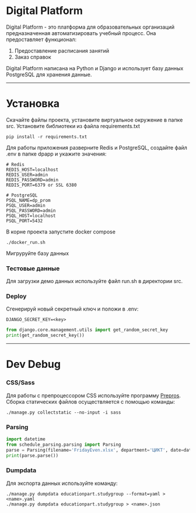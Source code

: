 # Digital Platform

Digital Platform - это платформа для образовательных организаций предназначенная автоматизировать учебный процесс. Она предоставляет функционал:
1. Предоставление расписания занятий
2. Заказ справок

Digital Platform написана на Python и Django и использует базу данных PostgreSQL для хранения данные.

---
# Установка
Скачайте файлы проекта, установите виртуальное окружение в папке src. Установите библиотеки из файла requirements.txt
```text
pip install -r requirements.txt
```

Для работы приложения разверните Redis и PostgreSQL, создайте файл .env в папке dpapp и укажите значения:
```shell
# Redis
REDIS_HOST=localhost
REDIS_USER=admin
REDIS_PASSWORD=admin
REDIS_PORT=6379 or SSL 6380

# PostgreSQL
PSQL_NAME=dp_prom
PSQL_USER=admin
PSQL_PASSWORD=admin
PSQL_HOST=localhost
PSQL_PORT=5432
```

В корне проекта запустите docker compose
```shell
./docker_run.sh
```

Мигруруйте базу данных

### Тестовые данные
Для загрузки демо данных используйте файл run.sh в директории src.

### Deploy
Сгенерируй новый секретный ключ и положи в .env:
```dotenv
DJANGO_SECRET_KEY=<key>
```

```python
from django.core.management.utils import get_random_secret_key
print(get_random_secret_key())
```




---
# Dev Debug
### CSS/Sass
Для работы с препроцессором CSS используйте программу [Prepros](https://prepros.io). Сборка статических файлов осуществляется с помощью команды:
```text
./manage.py collectstatic --no-input -i sass
```

### Parsing
```python
import datetime
from schedule_parsing.parsing import Parsing
parse = Parsing(filename='FridayEven.xlsx', department='ЦИКТ', date=datetime.date.today())
print(parse.parse())
```

### Dumpdata
Для экспорта данных используйте команду:
```text
./manage.py dumpdata educationpart.studygroup --format=yaml > <name>.yaml
./manage.py dumpdata educationpart.studygroup > <name>.json
```